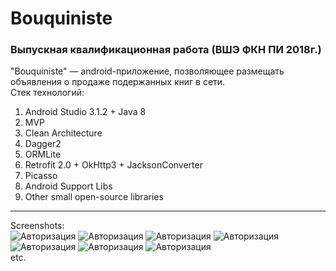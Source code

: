 # Bouquiniste

### Выпускная квалификационная работа (ВШЭ ФКН ПИ 2018г.)

"Bouquiniste" — android-приложение, позволяющее размещать объявления о продаже подержанных книг в сети.<br/>
Стек технологий:
1. Android Studio 3.1.2 + Java 8
2. MVP
3. Clean Architecture
4. Dagger2
5. ORMLite
6. Retrofit 2.0 + OkHttp3 + JacksonConverter
7. Picasso
8. Android Support Libs
9. Other small open-source libraries

---

Screenshots:<br/>
![Авторизация](https://raw.githubusercontent.com/acerolla/bouquiniste_android/master/screenshots/scrn_1.png)
![Авторизация](https://raw.githubusercontent.com/acerolla/bouquiniste_android/master/screenshots/scrn_2.png)
![Авторизация](https://raw.githubusercontent.com/acerolla/bouquiniste_android/master/screenshots/scrn_3.png)
![Авторизация](https://raw.githubusercontent.com/acerolla/bouquiniste_android/master/screenshots/scrn_4.png)
![Авторизация](https://raw.githubusercontent.com/acerolla/bouquiniste_android/master/screenshots/scrn_5.png)
![Авторизация](https://raw.githubusercontent.com/acerolla/bouquiniste_android/master/screenshots/scrn_6.png)
![Авторизация](https://raw.githubusercontent.com/acerolla/bouquiniste_android/master/screenshots/scrn_7.png)
<br/>
etc.

